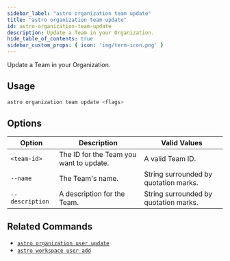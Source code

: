 ```yaml
---
sidebar_label: "astro organization team update"
title: "astro organization team update"
id: astro-organization-team-update
description: Update a Team in your Organization.
hide_table_of_contents: true
sidebar_custom_props: { icon: 'img/term-icon.png' } 
---
```


Update a Team in your Organization.

## Usage

```sh
astro organization team update <flags>
```

## Options 

| Option    | Description                                                                                                                                       | Valid Values                                                                                                                             |
| --------- | ------------------------------------------------------------------------------------------------------------------------------------------------- | ------------------------------------------------------------------------------------------------------------------------------------------- |
| `<team-id>` | The ID for the Team you want to update. | A valid Team ID.                                                                                                                           |
| `--name` | The Team's name. | String surrounded by quotation marks.                                                                                                                           |
| `--description` | A description for the Team. | String surrounded by quotation marks.                                                                                                                           |

## Related Commands

- [`astro organization user update`](cli/astro-organization-user-update.md)
- [`astro workspace user add`](cli/astro-workspace-user-add.md)
